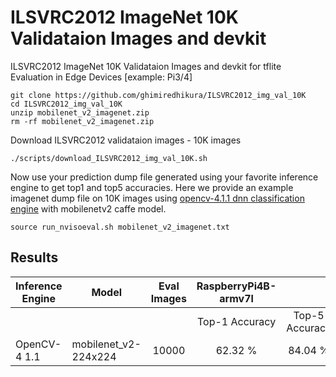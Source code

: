 # ILSVRC2012 ImageNet 10K Validataion Images and devkit

ILSVRC2012 ImageNet 10K Validataion Images and devkit for tflite Evaluation in Edge Devices [example: Pi3/4]  
  
```
git clone https://github.com/ghimiredhikura/ILSVRC2012_img_val_10K
cd ILSVRC2012_img_val_10K
unzip mobilenet_v2_imagenet.zip
rm -rf mobilenet_v2_imagenet.zip
```

Download ILSVRC2012 validataion images - 10K images 
```
./scripts/download_ILSVRC2012_img_val_10K.sh
```

Now use your prediction dump file generated using your favorite inference engine to get top1 and top5 accuracies. Here we provide an example imagenet dump file on 10K images using [opencv-4.1.1 dnn classification engine](https://gitlab.com/bonseyes/misc/devplatform-rasberrypi3/blob/master/benchmark/frameworks/opencv-4/benchmark/benchmark-nviso/benchmark_imagenet_eval.cpp) with mobilenetv2 caffe model. 
```
source run_nvisoeval.sh mobilenet_v2_imagenet.txt
```

## **Results**

| **Inference Engine**| **Model**  	  | **Eval Images** |  **RaspberryPi4B-armv7l**| | **RaspberryPi4B-aarch64**  | |
|------------  | ------------- | :---------: | :---------:   | :---------: |:---------: |:---------: |
|      	              |               |    | Top-1 Accuracy | Top-5 Accuracy | Top-1 Accuracy | Top-5 Accuracy| 
| OpenCV-4 1.1    | mobilenet_v2-224x224| 10000 |   62.32 %   | 84.04 %       |               |              |